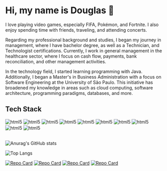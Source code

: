 # Hi, my name is Douglas 👋

I love playing video games, especially FIFA, Pokémon, and Fortnite. I also enjoy spending time with friends, traveling, and attending concerts.

Regarding my professional background and studies, I began my journey in management, where I have bachelor degree, as well as a Technician, and Technologist certifications. Currently, I work in general management in the healthcare sector, where I focus on cash flow, payments, bank reconciliation, and  other management activities.

In the technology field, I started learning programming with Java. Additionally, I began a Master's in Business Administration with a focus on Software Engineering at the University of São Paulo. This initiative has broadened my knowledge in areas such as cloud computing, software architecture, programming paradigms, databases, and more.

## Tech Stack

<div style="display: inline_block">
  <img align="center" alt="html5" src="https://img.shields.io/badge/JavaScript-F7DF1E?style=for-the-badge&logo=javascript&logoColor=black"/>
  <img align="center" alt="html5" src="https://img.shields.io/badge/HTML5-E34F26?style=for-the-badge&logo=html5&logoColor=white"/>
  <img align="center" alt="html5" src="https://img.shields.io/badge/CSS3-1572B6?style=for-the-badge&logo=css3&logoColor=white"/>
  <img align="center" alt="html5" src="https://img.shields.io/badge/Bootstrap-563D7C?style=for-the-badge&logo=bootstrap&logoColor=white"/>
  <img align="center" alt="html5" src="https://img.shields.io/badge/Java-ED8B00?style=for-the-badge&logo=openjdk&logoColor=white"/>
  <img align="center" alt="html5" src="https://img.shields.io/badge/Spring-6DB33F?style=for-the-badge&logo=spring&logoColor=white"/>
  <img align="center" alt="html5" src="https://img.shields.io/badge/MySQL-00000F?style=for-the-badge&logo=mysql&logoColor=white"/>
  <img align="center" alt="html5" src="https://img.shields.io/badge/Postman-FF6C37?style=for-the-badge&logo=postman&logoColor=white"/>
  <img align="center" alt="html5" src="https://img.shields.io/badge/Visual_Studio_Code-0078D4?style=for-the-badge&logo=visual%20studio%20code&logoColor=white"/>
  <img align="center" alt="html5" src="https://img.shields.io/badge/Git-F05032?style=for-the-badge&logo=git&logoColor=white"/>
</div><br/>

![Anurag's GitHub stats](https://github-readme-stats.vercel.app/api?username=douglasfragoso&show_icons=true&theme=radical&include_all_commits=true&v=3)

![Top Langs](https://github-readme-stats.vercel.app/api/top-langs/?username=douglasfragoso&layout=compact&theme=radical)

[![Repo Card](https://github-readme-stats.vercel.app/api/pin/?username=douglasfragoso&repo=rest-spring-test&bg_color=000&border_color=30A3DC&show_icons=true&icon_color=30A3DC&title_color=E94D5F&text_color=FFF)](https://github.com/douglasfragoso/rest-spring-test)
[![Repo Card](https://github-readme-stats.vercel.app/api/pin/?username=douglasfragoso&repo=recommender-pe&bg_color=000&border_color=30A3DC&show_icons=true&icon_color=30A3DC&title_color=E94D5F&text_color=FFF)](https://github.com/douglasfragoso/recommender-pe)
[![Repo Card](https://github-readme-stats.vercel.app/api/pin/?username=douglasfragoso&repo=intensivo-java-spring&bg_color=000&border_color=30A3DC&show_icons=true&icon_color=30A3DC&title_color=E94D5F&text_color=FFF)](https://github.com/douglasfragoso/intensivo-java-spring)
[![Repo Card](https://github-readme-stats.vercel.app/api/pin/?username=douglasfragoso&repo=chess-system-java&bg_color=000&border_color=30A3DC&show_icons=true&icon_color=30A3DC&title_color=E94D5F&text_color=FFF)](https://github.com/douglasfragoso/chess-system-java)
